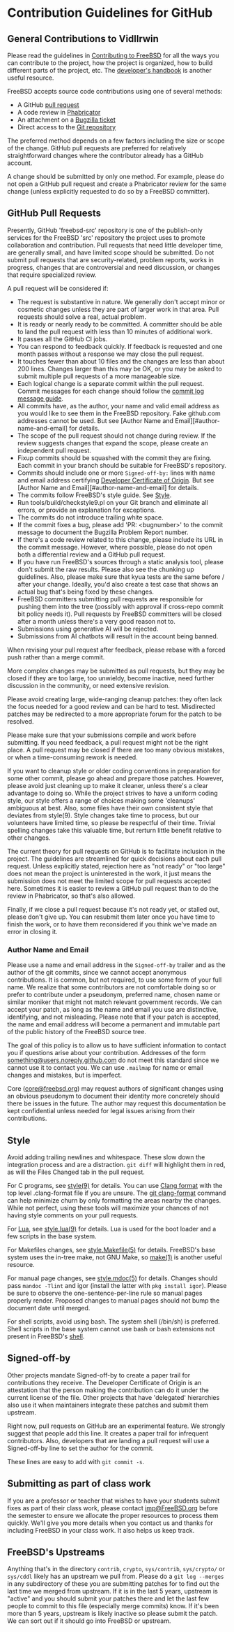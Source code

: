 # Contribution Guidelines for GitHub

## General Contributions to Vidllrwin

Please read the guidelines in [Contributing to FreeBSD](https://docs.freebsd.org/en/articles/contributing/)
for all the ways you can contribute to the project, how the project is organized,
how to build different parts of the project, etc. The
[developer's handbook](https://docs.freebsd.org/en/books/developers-handbook/)
is another useful resource.

FreeBSD accepts source code contributions using one of several methods:
- A GitHub [pull request](https://github.com/freebsd/freebsd-src/pulls)
- A code review in [Phabricator](https://reviews.freebsd.org/differential)
- An attachment on a [Bugzilla ticket](https://bugs.freebsd.org)
- Direct access to the [Git repository](https://cgit.freebsd.org/src/)

The preferred method depends on a few factors including the size or scope of
the change.  GitHub pull requests are preferred for relatively straightforward
changes where the contributor already has a GitHub account.

A change should be submitted by only one method.  For example, please do not
open a GitHub pull request and create a Phabricator review for the same change
(unless explicitly requested to do so by a FreeBSD committer).

## GitHub Pull Requests

Presently, GitHub 'freebsd-src' repository is one of the publish-only services
for the FreeBSD 'src' repository the project uses to promote collaboration and
contribution.  Pull requests that need little developer time, are generally
small, and have limited scope should be submitted. Do not submit pull requests
that are security-related, problem reports, works in progress, changes that are controversial
and need discussion, or changes that require specialized review.

A pull request will be considered if:

* The request is substantive in nature. We generally don't accept minor or cosmetic changes unless they are part of larger work in that area. Pull requests should solve a real, actual problem.
* It is ready or nearly ready to be committed. A committer should be able to land the pull request with less than 10 minutes of additional work.
* It passes all the GitHub CI jobs.
* You can respond to feedback quickly. If feedback is requested and one month passes without a response we may close the pull request.
* It touches fewer than about 10 files and the changes are less than about 200 lines. Changes larger than this may be OK, or you may be asked to submit multiple pull requests of a more manageable size.
* Each logical change is a separate commit within the pull request. Commit messages for each change should follow the [commit log message guide](https://docs.freebsd.org/en/articles/committers-guide/#commit-log-message).
* All commits have, as the author, your name and valid email address as you would like to see them in the FreeBSD repository. Fake github.com addresses cannot be used. But see [Author Name and Email][#author-name-and-email] for details.
* The scope of the pull request should not change during review. If the review suggests changes that expand the scope, please create an independent pull request.
* Fixup commits should be squashed with the commit they are fixing. Each commit in your branch should be suitable for FreeBSD's repository.
* Commits should include one or more `Signed-off-by:` lines with name and email address certifying [Developer Certificate of Origin](https://developercertificate.org/). But see [Author Name and Email][#author-name-and-email] for details.
* The commits follow FreeBSD's style guide. See [Style](#Style).
* Run tools/build/checkstyle9.pl on your Git branch and eliminate all errors, or provide an explanation for exceptions.
* The commits do not introduce trailing white space.
* If the commit fixes a bug, please add 'PR: \<bugnumber\>' to the commit message to document the Bugzilla Problem Report number.
* If there's a code review related to this change, please include its URL in the commit message. However, where possible, please do not open both a differential review and a GitHub pull request.
* If you have run FreeBSD's sources through a static analysis tool, please don't submit the raw results. Please also see the chunking up guidelines. Also, please make sure that kyua tests are the same before / after your change. Ideally, you'd also create a test case that shows an actual bug that's being fixed by these changes.
* FreeBSD committers submitting pull requests are responsible for pushing them into the tree (possibly with approval if cross-repo commit bit policy needs it). Pull requests by FreeBSD committers will be closed after a month unless there's a very good reason not to.
* Submissions using generative AI will be rejected.
* Submissions from AI chatbots will result in the account being banned.

When revising your pull request after feedback, please rebase with a forced push
rather than a merge commit.

More complex changes may be submitted as pull requests, but they may be closed
if they are too large, too unwieldy, become inactive, need further discussion in
the community, or need extensive revision.

Please avoid creating large, wide-ranging cleanup patches: they often lack the
focus needed for a good review and can be hard to test.  Misdirected patches may
be redirected to a more appropriate forum for the patch to be resolved.

Please make sure that your submissions compile and work before submitting. If
you need feedback, a pull request might not be the right place. A pull request
may be closed if there are too many obvious mistakes, or when a time-consuming
rework is needed.

If you want to cleanup style or older coding conventions in preparation for some
other commit, please go ahead and prepare those patches. However, please avoid
just cleaning up to make it cleaner, unless there's a clear advantage to doing
so. While the project strives to have a uniform coding style, our style offers a
range of choices making some 'cleanups' ambiguous at best. Also, some files have
their own consistent style that deviates from style(9). Style changes take time
to process, but our volunteers have limited time, so please be respectful of
their time. Trivial spelling changes take this valuable time, but rerturn little
benefit relative to other changes.

The current theory for pull requests on GitHub is to facilitate inclusion in the
project. The guidelines are streamlined for quick decisions about each pull
request. Unless explicitly stated, rejection here as "not ready" or "too large"
does not mean the project is uninterested in the work, it just means the
submission does not meet the limited scope for pull requests accepted
here. Sometimes it is easier to review a GitHub pull request than to do the
review in Phabricator, so that's also allowed.

Finally, if we close a pull request because it's not ready yet, or stalled out,
please don't give up. You can resubmit them later once you have time to finish
the work, or to have them reconsidered if you think we've made an error in
closing it.

### Author Name and Email

Please use a name and email address in the `Signed-off-by` trailer and as the
author of the git commits, since we cannot accept anonymous contributions. It is
common, but not required, to use some form of your full name. We realize that
some contributors are not comfortable doing so or prefer to contribute under a
pseudonym, preferred name, chosen name or similar moniker that might not match
relevant government records. We can accept your patch, as long as the name and
email you use are distinctive, identifying, and not misleading. Please note that
if your patch is accepted, the name and email address will become a permanent
and immutable part of the public history of the FreeBSD source tree.

The goal of this policy is to allow us to have sufficient information to contact
you if questions arise about your contribution. Addresses of the form
something@users.noreply.github.com do not meet this standard since we cannot use
it to contact you. We can use `.mailmap` for name or email changes and mistakes,
but is imperfect.

Core (core@freebsd.org) may request authors of significant changes using an
obvious pseudonym to document their identity more concretely should there be
issues in the future. The author may request this documentation be kept
confidential unless needed for legal issues arising from their contributions.

## Style

Avoid adding trailing newlines and whitespace. These slow down the integration
process and are a distraction. `git diff` will highlight them in red, as will
the Files Changed tab in the pull request.

For C programs, see [style(9)](https://man.freebsd.org/cgi/man.cgi?query=style&sektion=9)
for details. You can use [Clang format](https://clang.llvm.org/docs/ClangFormat.html)
with the top level .clang-format file if you are unsure. The
[git clang-format](https://github.com/llvm-mirror/clang/blob/master/tools/clang-format/git-clang-format)
command can help minimize churn by only formatting the areas nearby the changes. While
not perfect, using these tools will maximize your chances of not having style
comments on your pull requests.

For [Lua](https://www.lua.org), see
[style.lua(9)](https://man.freebsd.org/cgi/man.cgi?query=style.lua&sektion=9)
for details. Lua is used for the boot loader and a few scripts in the base system.

For Makefiles changes, see
[style.Makefile(5)](https://man.freebsd.org/cgi/man.cgi?query=style.Makefile&sektion=5)
for details. FreeBSD's base system uses the in-tree make, not GNU Make, so
[make(1)](https://man.freebsd.org/cgi/man.cgi?query=make&sektion=1) is another useful
resource.

For manual page changes, see
[style.mdoc(5)](https://man.freebsd.org/cgi/man.cgi?query=style.mdoc&sektion=5)
for details. Changes should pass `mandoc -Tlint` and igor (install the latter with `pkg install igor`).
Please be sure to observe the one-sentence-per-line rule so manual pages properly render.
Proposed changes to manual pages should not bump the document date until merged.

For shell scripts, avoid using bash. The system shell (/bin/sh) is preferred.
Shell scripts in the base system cannot use bash or bash extensions
not present in FreeBSD's [shell](https://man.freebsd.org/cgi/man.cgi?query=sh&sektion=1).

## Signed-off-by

Other projects mandate Signed-off-by to create a paper trail for contributions they
receive. The Developer Certificate of Origin is an attestation that the person
making the contribution can do it under the current license of the file. Other
projects that have 'delegated' hierarchies also use it when maintainers
integrate these patches and submit them upstream.

Right now, pull requests on GitHub are an experimental feature. We strongly
suggest that people add this line. It creates a paper trail for infrequent
contributors. Also, developers that are landing a pull request will use a
Signed-off-by line to set the author for the commit.

These lines are easy to add with `git commit -s`.

## Submitting as part of class work

If you are a professor or teacher that wishes to have your students submit fixes
as part of their class work, please contact imp@FreeBSD.org before the semester
to ensure we allocate the proper resources to process them quickly. We'll give
you more details when you contact us and thanks for including FreeBSD in your
class work. It also helps us keep track.

## FreeBSD's Upstreams

Anything that's in the directory `contrib`, `crypto`, `sys/contrib`,
`sys/crypto/` or `sys/cddl` likely has an upstream we pull from. Please do a
`git log --merges` in any subdirectory of these you are submitting patches for
to find out the last time we merged from upstream. If it is in the last 5 years,
upstream is "active" and you should submit your patches there and let the last
few people to commit to this file (especially merge commits) know. If it's been
more than 5 years, upstream is likely inactive so please submit the patch. We
can sort out if it should go into FreeBSD or upstream.

